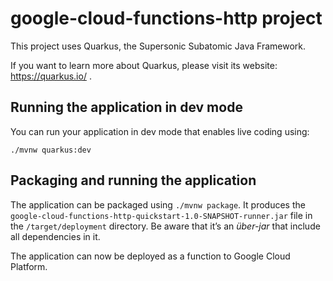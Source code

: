 # google-cloud-functions-http project

This project uses Quarkus, the Supersonic Subatomic Java Framework.

If you want to learn more about Quarkus, please visit its website: https://quarkus.io/ .

## Running the application in dev mode

You can run your application in dev mode that enables live coding using:
```
./mvnw quarkus:dev
```

## Packaging and running the application

The application can be packaged using `./mvnw package`.
It produces the `google-cloud-functions-http-quickstart-1.0-SNAPSHOT-runner.jar` file in the `/target/deployment` directory.
Be aware that it’s an _über-jar_ that include all dependencies in it.

The application can now be deployed as a function to Google Cloud Platform.